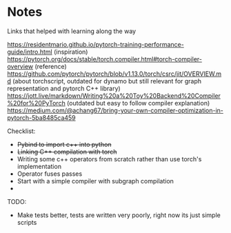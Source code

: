 # Notes
Links that helped with learning along the way

https://residentmario.github.io/pytorch-training-performance-guide/intro.html (inspiration)
https://pytorch.org/docs/stable/torch.compiler.html#torch-compiler-overview (reference)
https://github.com/pytorch/pytorch/blob/v1.13.0/torch/csrc/jit/OVERVIEW.md (about torchscript, outdated for dynamo but still relevant for graph representation and pytorch C++ library)
https://jott.live/markdown/Writing%20a%20Toy%20Backend%20Compiler%20for%20PyTorch (outdated but easy to follow compiler explanation)
https://medium.com/@achang67/bring-your-own-compiler-optimization-in-pytorch-5ba8485ca459


Checklist:
- ~~Pybind to import c++ into python~~
- ~~Linking C++ compilation with torch~~
- Writing some c++ operators from scratch rather than use torch's implementation
- Operator fuses passes
- Start with a simple compiler with subgraph compilation
- 

TODO:
- Make tests better, tests are written very poorly, right now its just simple scripts
 